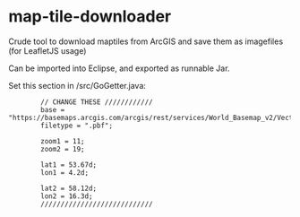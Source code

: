 # map-tile-downloader
Crude tool to download maptiles from ArcGIS and save them as imagefiles (for LeafletJS usage)

Can be imported into Eclipse, and exported as runnable Jar.

Set this section in /src/GoGetter.java:
```
		// CHANGE THESE ////////////
		base = "https://basemaps.arcgis.com/arcgis/rest/services/World_Basemap_v2/VectorTileServer/tile/";
		filetype = ".pbf";
		
		zoom1 = 11;
		zoom2 = 19;

		lat1 = 53.67d;
		lon1 = 4.2d;

		lat2 = 58.12d;
		lon2 = 16.3d;
		////////////////////////////
    
```
